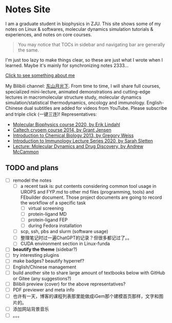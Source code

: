 # Notes Site

I am a graduate student in biophysics in ZJU. This site shows some of my notes on Linux \& softwares, molecular dynamics simulation tutorials \& experiences, and notes on core courses.

> You may notice that TOCs in sidebar and navigating bar are generally the same.

I'm just too lazy to make things clear, so these are just what I wrote when I learned. Maybe it's mainly for synchronizing notes 2333...

<a href="https://gxf1212.github.io/notes/#/utils/about" target="_self">Click to see something about me</a>

My Bilibili channel: [东山月光下](https://space.bilibili.com/441196634). From time to time, I will share full courses, specialized mini-lecture, animated demonstrations and cutting-edge lectures in macromolecular structure study, molecular dynamics simulation/statistical thermodynamics, oncology and immunology. English-Chinese dual subtitles are added for videos from YouTube. Please subscribe and triple click (一键三连)! Representatives:

- [Molecular Biophysics course 2020, by Erik Lindahl](https://www.bilibili.com/video/BV1gL411471e)
- [Caltech cryoem course 2014, by Grant Jensen](https://www.bilibili.com/video/BV143411k7KJ)
- [Introduction to Chemical Biology 2013, by Gregory Weiss](https://www.bilibili.com/video/BV1h34y1n7Rk)
- [Introduction to Immunology Lecture Series 2020, by Sarah Sletten](https://www.bilibili.com/video/BV1Lr4y1h7zN)
- [Lecture: Molecular Dynamics and Drug Discovery, by Andrew McCammon](https://www.bilibili.com/video/BV1Fq4y1A7Sc)









## TODO and plans

- [ ] remodel the notes
  - [ ] a recent task is: put contents considering common tool usage in UROPS and FYP.md to other md files (programming, tools) and FEbuilder document. Those project documents are going to record the workflow of a specific task
    - [ ] virtual screening
    - [ ] protein-ligand MD
    - [ ] protein-ligand FEP
    - [ ] during Fedora installation
  - [ ] scp, ssh, pbs and slurm (software usage)
  - [ ] 整理笔记时过一遍ChatGPT的记录？但很多都记过了。。
  - [ ] CUDA environment section in Linux-funda
- [ ] **beautify the theme** (sidebar?)
- [ ] try interesting plugins
- [ ] make badges? beautify hyperref?
- [ ] English/Chinese management
- [ ] build another site to share large amount of textbooks below with GitHub or Gitee (any suggestions?)
- [ ] Bilibili preview (cover) for the above representatives?
- [ ] PDF previewer and meta info
- [ ] 也许有一天，博客的课程列表那里能做成iGem那个建模首页那样，文字和图片的。
- [ ] 添加网站背景音乐
- [ ] 。。。
